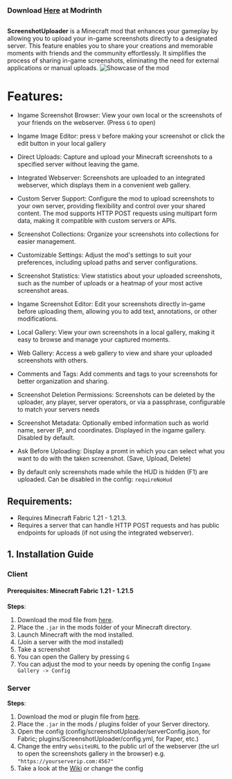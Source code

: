 ### Download [Here](https://modrinth.com/mod/screenshot-uploader) at Modrinth

##

**ScreenshotUploader** is a Minecraft mod that enhances your gameplay by allowing you to upload your in-game screenshots
directly to a designated server. This feature enables you to share your creations and memorable moments with friends and
the community effortlessly. It simplifies the process of sharing in-game screenshots, eliminating the need for external
applications or manual uploads.
![Showcase of the mod](https://cdn.modrinth.com/data/w6ZC8JLF/images/67a422041caae77f991ccfc16c2dd38b1b4f6960.webp)

# Features:

- Ingame Screenshot Browser: View your own local or the screenshots of your friends on the webserver. (Press ```G``` to
  open)

- Ingame Image Editor: press ```V``` before making your screenshot or click the edit button in your local gallery

- Direct Uploads: Capture and upload your Minecraft screenshots to a specified server without leaving the game.

- Integrated Webserver: Screenshots are uploaded to an integrated webserver, which displays them in a convenient web
  gallery.

- Custom Server Support: Configure the mod to upload screenshots to your own server, providing flexibility and control
  over your shared content. The mod supports HTTP POST requests using multipart form data, making it compatible with
  custom servers or APIs.

- Screenshot Collections: Organize your screenshots into collections for easier management.

- Customizable Settings: Adjust the mod's settings to suit your preferences, including upload paths and server
  configurations.

- Screenshot Statistics: View statistics about your uploaded screenshots, such as the number of uploads or a heatmap of
  your most active screenshot areas.

- Ingame Screenshot Editor: Edit your screenshots directly in-game before uploading them, allowing you to add text,
  annotations, or other modifications.

- Local Gallery: View your own screenshots in a local gallery, making it easy to browse and manage your captured
  moments.

- Web Gallery: Access a web gallery to view and share your uploaded screenshots with others.

- Comments and Tags: Add comments and tags to your screenshots for better organization and sharing.

- Screenshot Deletion Permissions: Screenshots can be deleted by the uploader, any player, server operators, or via a
  passphrase, configurable to match your servers needs

- Screenshot Metadata: Optionally embed information such as world name, server IP, and coordinates. Displayed in the
  ingame gallery. Disabled by default.

- Ask Before Uploading: Display a promt in which you can select what you want to do with the taken screenshot. (Save,
  Upload, Delete)

- By default only screenshots made while the HUD is hidden (F1) are uploaded. Can be disabled in the config:
  `requireNoHud`

## Requirements:

- Requires Minecraft Fabric 1.21 - 1.21.3.
- Requires a server that can handle HTTP POST requests and has public endpoints for uploads (if not using the integrated
  webserver).

## 1. Installation Guide

### Client

#### **Prerequisites**: Minecraft Fabric 1.21 - 1.21.5

**Steps**:

1. Download the mod file from [here](https://modrinth.com/mod/screenshot-uploader).
2. Place the ```.jar``` in the mods folder of your Minecraft directory.
3. Launch Minecraft with the mod installed.
4. (Join a server with the mod installed)
5. Take a screenshot
6. You can open the Gallery by pressing ```G```
7. You can adjust the mod to your needs by opening the config ```Ingame Gallery -> Config```

### Server

**Steps**:

1. Download the mod or plugin file from [here](https://modrinth.com/mod/screenshot-uploader).
2. Place the ```.jar``` in the mods / plugins folder of your Server directory.
3. Open the config (config/screenshotUploader/serverConfig.json, for Fabric; plugins/ScreenshotUploader/config.yml, for
   Paper, etc.)
4. Change the entry ```websiteURL``` to the public url of the webserver (the url to open the screenshots gallery in the
   browser) e.g. ```"https://yourserverip.com:4567"```
5. Take a look at the [Wiki](https://github.com/TheCoolcraft11/ScreenshotUploader/wiki) or change the config
